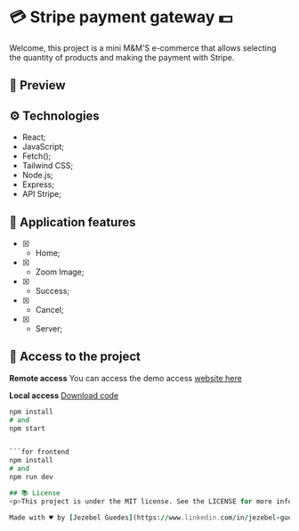 # 💳 Stripe payment gateway 💵

Welcome, this project is a mini M&M'S e-commerce that allows selecting the quantity of products and making the payment with Stripe.


##  👀 Preview


## ⚙️ Technologies
- React;
- JavaScript;
- Fetch();
- Tailwind CSS;
- Node.js;
- Express;
- API Stripe;

## 🎯 Application features
  - [x] - Home;
  - [x] - Zoom Image;
  - [x] - Success;
  - [x] - Cancel;
  - [x] - Server;
  

  ## 📂  Access to the project

 **Remote access**
You can access the demo access [website here]( )

 **Local access**
[Download code](https://github.com/Jezebel1990/stripe-paym-gateway.git)

```for backend 
npm install
# and 
npm start


```for frontend
npm install
# and 
npm run dev

## 📚 License
<p>This project is under the MIT license. See the LICENSE for more information.</p>

Made with ♥ by [Jezebel Guedes](https://www.linkedin.com/in/jezebel-guedes/) 👋 Get in touch!
